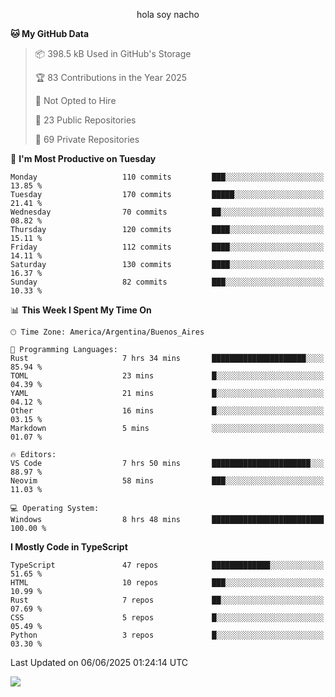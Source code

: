 <p align="center">hola soy nacho</p>

<!--START_SECTION:waka-->
**🐱 My GitHub Data** 

> 📦 398.5 kB Used in GitHub's Storage 
 > 
> 🏆 83 Contributions in the Year 2025
 > 
> 🚫 Not Opted to Hire
 > 
> 📜 23 Public Repositories 
 > 
> 🔑 69 Private Repositories 
 > 
📅 **I'm Most Productive on Tuesday** 

```text
Monday                   110 commits         ███░░░░░░░░░░░░░░░░░░░░░░   13.85 % 
Tuesday                  170 commits         █████░░░░░░░░░░░░░░░░░░░░   21.41 % 
Wednesday                70 commits          ██░░░░░░░░░░░░░░░░░░░░░░░   08.82 % 
Thursday                 120 commits         ████░░░░░░░░░░░░░░░░░░░░░   15.11 % 
Friday                   112 commits         ████░░░░░░░░░░░░░░░░░░░░░   14.11 % 
Saturday                 130 commits         ████░░░░░░░░░░░░░░░░░░░░░   16.37 % 
Sunday                   82 commits          ███░░░░░░░░░░░░░░░░░░░░░░   10.33 % 
```


📊 **This Week I Spent My Time On** 

```text
🕑︎ Time Zone: America/Argentina/Buenos_Aires

💬 Programming Languages: 
Rust                     7 hrs 34 mins       █████████████████████░░░░   85.94 % 
TOML                     23 mins             █░░░░░░░░░░░░░░░░░░░░░░░░   04.39 % 
YAML                     21 mins             █░░░░░░░░░░░░░░░░░░░░░░░░   04.12 % 
Other                    16 mins             █░░░░░░░░░░░░░░░░░░░░░░░░   03.15 % 
Markdown                 5 mins              ░░░░░░░░░░░░░░░░░░░░░░░░░   01.07 % 

🔥 Editors: 
VS Code                  7 hrs 50 mins       ██████████████████████░░░   88.97 % 
Neovim                   58 mins             ███░░░░░░░░░░░░░░░░░░░░░░   11.03 % 

💻 Operating System: 
Windows                  8 hrs 48 mins       █████████████████████████   100.00 % 
```

**I Mostly Code in TypeScript** 

```text
TypeScript               47 repos            █████████████░░░░░░░░░░░░   51.65 % 
HTML                     10 repos            ███░░░░░░░░░░░░░░░░░░░░░░   10.99 % 
Rust                     7 repos             ██░░░░░░░░░░░░░░░░░░░░░░░   07.69 % 
CSS                      5 repos             █░░░░░░░░░░░░░░░░░░░░░░░░   05.49 % 
Python                   3 repos             █░░░░░░░░░░░░░░░░░░░░░░░░   03.30 % 
```




 Last Updated on 06/06/2025 01:24:14 UTC
<!--END_SECTION:waka-->

![](http://moe-counter.es3n1n.eu/get/@nachoofg?name=nachoofg&theme=asoul&padding=7&offset=0&align=center&scale=1&pixelated=1&darkmode=auto)
